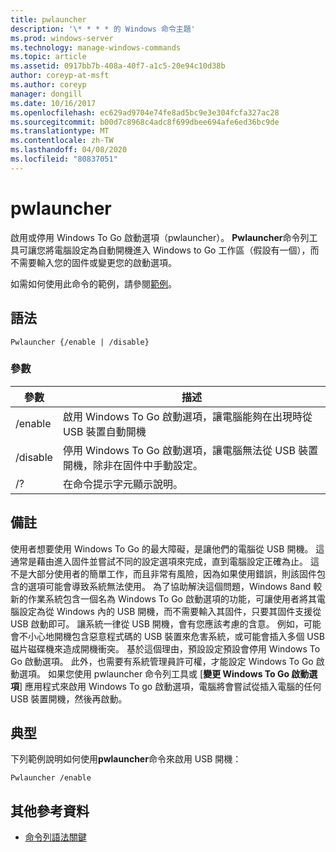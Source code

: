 ```yaml
---
title: pwlauncher
description: '\* * * * 的 Windows 命令主題'
ms.prod: windows-server
ms.technology: manage-windows-commands
ms.topic: article
ms.assetid: 0917bb7b-408a-40f7-a1c5-20e94c10d38b
author: coreyp-at-msft
ms.author: coreyp
manager: dongill
ms.date: 10/16/2017
ms.openlocfilehash: ec629ad9704e74fe8ad5bc9e3e304fcfa327ac28
ms.sourcegitcommit: b00d7c8968c4adc8f699dbee694afe6ed36bc9de
ms.translationtype: MT
ms.contentlocale: zh-TW
ms.lasthandoff: 04/08/2020
ms.locfileid: "80837051"
---
```

# <a name="pwlauncher"></a>pwlauncher



啟用或停用 Windows To Go 啟動選項（pwlauncher）。 **Pwlauncher**命令列工具可讓您將電腦設定為自動開機進入 Windows to Go 工作區（假設有一個），而不需要輸入您的固件或變更您的啟動選項。

如需如何使用此命令的範例，請參閱[範例](#BKMK_examples)。

## <a name="syntax"></a>語法

```
Pwlauncher {/enable | /disable}
```

### <a name="parameters"></a>參數

|參數|描述|
|---------|-----------|
|/enable|啟用 Windows To Go 啟動選項，讓電腦能夠在出現時從 USB 裝置自動開機|
|/disable|停用 Windows To Go 啟動選項，讓電腦無法從 USB 裝置開機，除非在固件中手動設定。|
|/?|在命令提示字元顯示說明。|

## <a name="remarks"></a>備註

使用者想要使用 Windows To Go 的最大障礙，是讓他們的電腦從 USB 開機。 這通常是藉由進入固件並嘗試不同的設定選項來完成，直到電腦設定正確為止。 這不是大部分使用者的簡單工作，而且非常有風險，因為如果使用錯誤，則該固件包含的選項可能會導致系統無法使用。 為了協助解決這個問題，Windows 8and 較新的作業系統包含一個名為 Windows To Go 啟動選項的功能，可讓使用者將其電腦設定為從 Windows 內的 USB 開機，而不需要輸入其固件，只要其固件支援從 USB 啟動即可。 讓系統一律從 USB 開機，會有您應該考慮的含意。 例如，可能會不小心地開機包含惡意程式碼的 USB 裝置來危害系統，或可能會插入多個 USB 磁片磁碟機來造成開機衝突。 基於這個理由，預設設定預設會停用 Windows To Go 啟動選項。 此外，也需要有系統管理員許可權，才能設定 Windows To Go 啟動選項。 如果您使用 pwlauncher 命令列工具或 [**變更 Windows To Go 啟動選項**] 應用程式來啟用 Windows To go 啟動選項，電腦將會嘗試從插入電腦的任何 USB 裝置開機，然後再啟動。

## <a name="examples"></a><a name=BKMK_examples></a>典型

下列範例說明如何使用**pwlauncher**命令來啟用 USB 開機：
```
Pwlauncher /enable
```

## <a name="additional-references"></a>其他參考資料

- [命令列語法關鍵](command-line-syntax-key.md)